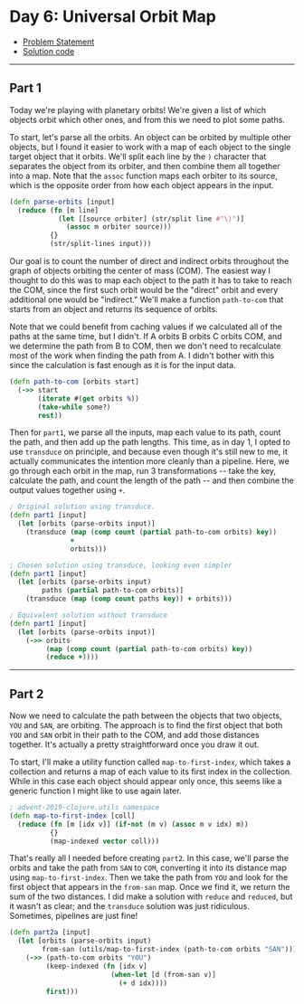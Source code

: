 # Day 6: Universal Orbit Map

* [Problem Statement](https://adventofcode.com/2019/day/6)
* [Solution code](https://github.com/abyala/advent-2019-clojure/blob/main/src/advent_2019_clojure/day06.clj)

---

## Part 1

Today we're playing with planetary orbits!  We're given a list of which objects orbit which other ones, and from this
we need to plot some paths.

To start, let's parse all the orbits. An object can be orbited by multiple other objects, but I found it easier to work
with a map of each object to the single target object that it orbits. We'll split each line by the `)` character that
separates the object from its orbiter, and then combine them all together into a map. Note that the `assoc` function
maps each orbiter to its source, which is the opposite order from how each object appears in the input.

```clojure
(defn parse-orbits [input]
  (reduce (fn [m line]
            (let [[source orbiter] (str/split line #"\)")]
              (assoc m orbiter source)))
          {}
          (str/split-lines input)))
```

Our goal is to count the number of direct and indirect orbits throughout the graph of objects orbiting the
center of mass (COM). The easiest way I thought to do this was to map each object to the path it has to take
to reach the COM, since the first such orbit would be the "direct" orbit and every additional one would be
"indirect." We'll make a function `path-to-com` that starts from an object and returns its sequence of orbits.

Note that we could benefit from caching values if we calculated all of the paths at the same time, but I
didn't. If A orbits B orbits C orbits COM, and we determine the path from B to COM, then we don't need to
recalculate most of the work when finding the path from A. I didn't bother with this since the calculation is
fast enough as it is for the input data.

```clojure
(defn path-to-com [orbits start]
  (->> start
       (iterate #(get orbits %))
       (take-while some?)
       rest))
```

Then for `part1`, we parse all the inputs, map each value to its path, count the path, and then add up the
path lengths. This time, as in day 1, I opted to use `transduce` on principle, and because even though it's still
new to me, it actually communicates the intention more cleanly than a pipeline. Here, we go through each orbit in the
map, run 3 transformations -- take the key, calculate the path, and count the length of the path -- and then combine the 
output values together using `+`.

```clojure
; Original solution using transduce.
(defn part1 [input]
  (let [orbits (parse-orbits input)]
    (transduce (map (comp count (partial path-to-com orbits) key))
               +
               orbits)))

; Chosen solution using transduce, looking even simpler
(defn part1 [input]
  (let [orbits (parse-orbits input)
        paths (partial path-to-com orbits)]
    (transduce (map (comp count paths key)) + orbits)))

; Equivalent solution without transduce
(defn part1 [input]
  (let [orbits (parse-orbits input)]
    (->> orbits
         (map (comp count (partial path-to-com orbits) key))
         (reduce +))))
```

---

## Part 2

Now we need to calculate the path between the objects that two objects, `YOU` and `SAN`, are orbiting. The
approach is to find the first object that both `YOU` and `SAN` orbit in their path to the COM, and add those
distances together. It's actually a pretty straightforward once you draw it out.

To start, I'll make a utility function called `map-to-first-index`, which takes a collection and returns a map
of each value to its first index in the collection. While in this case each object should appear only once, this seems
like a generic function I might like to use again later.

```clojure
; advent-2019-clojure.utils namespace
(defn map-to-first-index [coll]
  (reduce (fn [m [idx v]] (if-not (m v) (assoc m v idx) m))
          {}
          (map-indexed vector coll)))
```
That's really all I needed before creating `part2`. In this case, we'll parse the orbits and take the path
from `SAN` to `COM`, converting it into its distance map using `map-to-first-index`. Then we take the path from
`YOU` and look for the first object that appears in the `from-san` map. Once we find it, we return the sum of
the two distances. I did make a solution with `reduce` and `reduced`, but it wasn't as clear; and the
`transduce` solution was just ridiculous. Sometimes, pipelines are just fine!

```clojure
(defn part2a [input]
  (let [orbits (parse-orbits input)
        from-san (utils/map-to-first-index (path-to-com orbits "SAN"))]
    (->> (path-to-com orbits "YOU")
         (keep-indexed (fn [idx v]
                         (when-let [d (from-san v)]
                           (+ d idx))))
         first)))
```